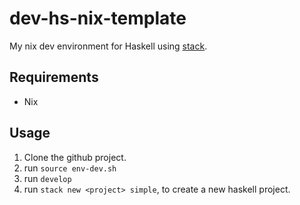 # dev-hs-nix-template

My nix dev environment for Haskell using [stack](https://docs.haskellstack.org/en/stable/).

## Requirements

* Nix

## Usage

1. Clone the github project.
2. run `source env-dev.sh`
3. run `develop`
4. run `stack new <project> simple`, to create a new haskell project.
